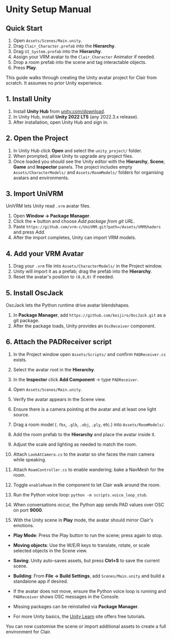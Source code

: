 # Unity Setup Manual

## Quick Start

1. Open `Assets/Scenes/Main.unity`.
2. Drag `Clair_Character.prefab` into the **Hierarchy**.
3. Drag `UI_System.prefab` into the **Hierarchy**.
4. Assign your VRM avatar to the `Clair_Character` Animator if needed.
5. Drop a room prefab into the scene and tag interactable objects.
6. Press **Play**.

This guide walks through creating the Unity avatar project for Clair from scratch.
It assumes no prior Unity experience.

## 1. Install Unity

1. Install **Unity Hub** from
   [unity.com/download](https://unity.com/download).
2. In Unity Hub, install **Unity 2022 LTS** (any 2022.3.x release).
3. After installation, open Unity Hub and sign in.

## 2. Open the Project

1. In Unity Hub click **Open** and select the `unity_project/` folder.
2. When prompted, allow Unity to upgrade any project files.
3. Once loaded you should see the Unity editor with the **Hierarchy**,
   **Scene**, **Game** and **Inspector** panels. The project includes
   empty `Assets/CharacterModels/` and `Assets/RoomModels/` folders for
   organising avatars and environments.

## 3. Import UniVRM

UniVRM lets Unity read `.vrm` avatar files.

1. Open **Window -> Package Manager**.
2. Click the **+** button and choose *Add package from git URL*.
3. Paste `https://github.com/vrm-c/UniVRM.git?path=/Assets/VRMShaders`
   and press *Add*.
4. After the import completes, Unity can import VRM models.

## 4. Add your VRM Avatar

1. Drag your `.vrm` file into `Assets/CharacterModels/` in the Project window.
2. Unity will import it as a prefab; drag the prefab into the **Hierarchy**.
3. Reset the avatar's position to `(0,0,0)` if needed.

## 5. Install OscJack

OscJack lets the Python runtime drive avatar blendshapes.

1. In **Package Manager**, add `https://github.com/keijiro/OscJack.git`
   as a git package.
2. After the package loads, Unity provides an `OscReceiver` component.

## 6. Attach the PADReceiver script

1. In the Project window open `Assets/Scripts/` and confirm
   `PADReceiver.cs` exists.
2. Select the avatar root in the **Hierarchy**.
3. In the **Inspector** click **Add Component** -> type `PADReceiver`.

1. Open `Assets/Scenes/Main.unity`.
2. Verify the avatar appears in the Scene view.
3. Ensure there is a camera pointing at the avatar and at least one
   light source.



1. Drag a room model (`.fbx`, `.glb`, `.obj`, `.ply`, etc.) into
   `Assets/RoomModels/`.
2. Add the room prefab to the **Hierarchy** and place the avatar inside it.
3. Adjust the scale and lighting as needed to match the room.



1. Attach `LookAtCamera.cs` to the avatar so she faces the main camera while speaking.
2. Attach `RoamController.cs` to enable wandering; bake a NavMesh for the room.
3. Toggle `enableRoam` in the component to let Clair walk around the room.


1. Run the Python voice loop: `python -m scripts.voice_loop_stub`.
2. When conversations occur, the Python app sends PAD values over OSC on
   port **9000**.
3. With the Unity scene in **Play** mode, the avatar should mirror
   Clair's emotions.


- **Play Mode**: Press the Play button to run the scene; press again to
  stop.
- **Moving objects**: Use the W/E/R keys to translate, rotate, or scale
  selected objects in the Scene view.
- **Saving**: Unity auto-saves assets, but press **Ctrl+S** to save the
  current scene.
- **Building**: From **File -> Build Settings**, add `Scenes/Main.unity`
  and build a standalone app if desired.



- If the avatar does not move, ensure the Python voice loop is running
  and `PADReceiver` shows OSC messages in the Console.
- Missing packages can be reinstalled via **Package Manager**.
- For more Unity basics, the
  [Unity Learn](https://learn.unity.com/) site offers free tutorials.

You can now customise the scene or import additional assets to create a
full environment for Clair.
